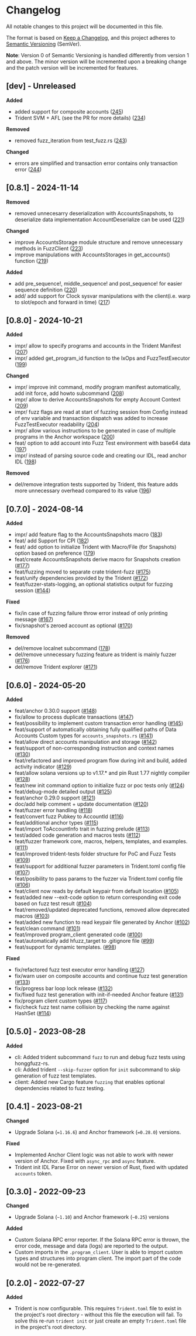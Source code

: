 # Changelog

All notable changes to this project will be documented in this file.

The format is based on [Keep a Changelog](https://keepachangelog.com/en/1.0.0/),
and this project adheres to [Semantic Versioning](https://semver.org/spec/v2.0.0.html) (SemVer).

**Note**: Version 0 of Semantic Versioning is handled differently from version 1 and above. The minor version will be
incremented upon a breaking change and the patch version will be incremented for features.

## [dev] - Unreleased

**Added**

- added support for composite accounts ([245](https://github.com/Ackee-Blockchain/trident/pull/245))
- Trident SVM + AFL (see the PR for more details) ([234](https://github.com/Ackee-Blockchain/trident/pull/234))

**Removed**

- removed fuzz_iteration from test_fuzz.rs ([243](https://github.com/Ackee-Blockchain/trident/pull/243))

**Changed**

- errors are simplified and transaction error contains only transaction error ([244](https://github.com/Ackee-Blockchain/trident/pull/244))

## [0.8.1] - 2024-11-14

**Removed**

- removed unnecesarry deserialization with AccountsSnapshots, to deserialize data implementation AccountDeserialize can be used ([221](https://github.com/Ackee-Blockchain/trident/pull/221))

**Changed**

- improve AccountsStorage module structure and remove unnecessary methods in FuzzClient ([223](https://github.com/Ackee-Blockchain/trident/pull/223))
- improve manipulations with AccountsStorages in get_accounts() function ([219](https://github.com/Ackee-Blockchain/trident/pull/219))

**Added**

- add pre_sequence!, middle_sequence! and post_sequence! for easier sequence definition ([220](https://github.com/Ackee-Blockchain/trident/pull/220))
- add/ add support for Clock sysvar manipulations with the client(i.e. warp to slot/epoch and forward in time) ([217](https://github.com/Ackee-Blockchain/trident/pull/217))

## [0.8.0] - 2024-10-21

**Added**

- impr/ allow to specify programs and accounts in the Trident Manifest ([207](https://github.com/Ackee-Blockchain/trident/pull/207))
- impr/ added get_program_id function to the IxOps and FuzzTestExecutor ([199](https://github.com/Ackee-Blockchain/trident/pull/199))

**Changed**

- impr/ improve init command, modify program manifest automatically, add init force, add howto subcommand ([208](https://github.com/Ackee-Blockchain/trident/pull/208))
- impr/ allow to derive AccountsSnapshots for empty Account Context ([209](https://github.com/Ackee-Blockchain/trident/pull/209))
- impr/ fuzz flags are read at start of fuzzing session from Config instead of env variable and transaction dispatch was added to increase FuzzTestExecutor readability ([204](https://github.com/Ackee-Blockchain/trident/pull/204))
- impr/ allow various instructions to be generated in case of multiple programs in the Anchor workspace ([200](https://github.com/Ackee-Blockchain/trident/pull/200))
- feat/ option to add account into Fuzz Test environment with base64 data ([197](https://github.com/Ackee-Blockchain/trident/pull/197))
- impr/ instead of parsing source code and creating our IDL, read anchor IDL ([198](https://github.com/Ackee-Blockchain/trident/pull/196))

**Removed**

- del/remove integration tests supported by Trident, this feature adds more unnecessary overhead compared to its value ([196](https://github.com/Ackee-Blockchain/trident/pull/198))

## [0.7.0] - 2024-08-14

**Added**

- impr/ add feature flag to the AccountsSnapshots macro ([183](https://github.com/Ackee-Blockchain/trident/pull/183))
- feat/ add Support for CPI ([182](https://github.com/Ackee-Blockchain/trident/pull/182))
- feat/ add option to initialize Trident with Macro/File (for Snapshots) option based on preference ([179](https://github.com/Ackee-Blockchain/trident/pull/179))
- feat/create AccountsSnapshots derive macro for Snapshots creation ([#177](https://github.com/Ackee-Blockchain/trident/pull/177))
- feat/fuzzing moved to separate crate trident-fuzz ([#175](https://github.com/Ackee-Blockchain/trident/pull/175))
- feat/unify dependencies provided by the Trident ([#172](https://github.com/Ackee-Blockchain/trident/pull/172))
- feat/fuzzer-stats-logging, an optional statistics output for fuzzing session ([#144](https://github.com/Ackee-Blockchain/trident/pull/144))

**Fixed**

- fix/in case of fuzzing failure throw error instead of only printing message ([#167](https://github.com/Ackee-Blockchain/trident/pull/167))
- fix/snapshot's zeroed account as optional ([#170](https://github.com/Ackee-Blockchain/trident/pull/170))

**Removed**

- del/remove localnet subcommand ([178](https://github.com/Ackee-Blockchain/trident/pull/178))
- del/remove unnecessary fuzzing feature as trident is mainly fuzzer ([#176](https://github.com/Ackee-Blockchain/trident/pull/176))
- del/remove Trident explorer ([#171](https://github.com/Ackee-Blockchain/trident/pull/171))

## [0.6.0] - 2024-05-20

**Added**

- feat/anchor 0.30.0 support ([#148](https://github.com/Ackee-Blockchain/trident/pull/148))
- fix/allow to process duplicate transactions ([#147](https://github.com/Ackee-Blockchain/trident/pull/147))
- feat/possibility to implement custom transaction error handling ([#145](https://github.com/Ackee-Blockchain/trident/pull/145))
- feat/support of automatically obtaining fully qualified paths of Data Accounts Custom types for `accounts_snapshots.rs` ([#141](https://github.com/Ackee-Blockchain/trident/pull/141))
- feat/allow direct accounts manipulation and storage ([#142](https://github.com/Ackee-Blockchain/trident/pull/142))
- feat/support of non-corresponding instruction and context names ([#130](https://github.com/Ackee-Blockchain/trident/pull/130))
- feat/refactored and improved program flow during init and build, added activity indicator ([#129](https://github.com/Ackee-Blockchain/trident/pull/129))
- feat/allow solana versions up to v1.17.* and pin Rust 1.77 nightly compiler ([#128](https://github.com/Ackee-Blockchain/trident/pull/128))
- feat/new init command option to initialize fuzz or poc tests only ([#124](https://github.com/Ackee-Blockchain/trident/pull/124))
- feat/debug-mode detailed output ([#125](https://github.com/Ackee-Blockchain/trident/pull/125))
- feat/anchor 0.29.0 support ([#121](https://github.com/Ackee-Blockchain/trident/pull/121))
- doc/add help comment + update documentation ([#120](https://github.com/Ackee-Blockchain/trident/pull/120))
- feat/fuzzer error handling ([#118](https://github.com/Ackee-Blockchain/trident/pull/118))
- feat/convert fuzz Pubkey to AccountId ([#116](https://github.com/Ackee-Blockchain/trident/pull/116))
- feat/additional anchor types ([#115](https://github.com/Ackee-Blockchain/trident/pull/115))
- feat/import ToAccountInfo trait in fuzzing prelude ([#113](https://github.com/Ackee-Blockchain/trident/pull/113))
- test/added code generation and macros tests ([#112](https://github.com/Ackee-Blockchain/trident/pull/112))
- feat/fuzzer framework core, macros, helpers, templates, and examples. ([#111](https://github.com/Ackee-Blockchain/trident/pull/111))
- feat/improved trident-tests folder structure for PoC and Fuzz Tests ([#109](https://github.com/Ackee-Blockchain/trident/pull/109))
- feat/support for additional fuzzer parameters in Trident.toml config file ([#107](https://github.com/Ackee-Blockchain/trident/pull/107))
- feat/posibility to pass params to the fuzzer via Trident.toml config file ([#106](https://github.com/Ackee-Blockchain/trident/pull/106))
- feat/client now reads by default keypair from default location ([#105](https://github.com/Ackee-Blockchain/trident/pull/105))
- feat/added new --exit-code option to return corresponding exit code based on fuzz test result ([#104](https://github.com/Ackee-Blockchain/trident/pull/104))
- feat/removed/updated deprecated functions, removed allow deprecated macros ([#103](https://github.com/Ackee-Blockchain/trident/pull/103))
- feat/added new function to read keypair file generated by Anchor ([#102](https://github.com/Ackee-Blockchain/trident/pull/102))
- feat/clean command ([#101](https://github.com/Ackee-Blockchain/trident/pull/101))
- feat/improved program_client generated code ([#100](https://github.com/Ackee-Blockchain/trident/pull/100))
- feat/automatically add hfuzz_target to .gitignore file ([#99](https://github.com/Ackee-Blockchain/trident/pull/99))
- feat/support for dynamic templates. ([#98](https://github.com/Ackee-Blockchain/trident/pull/98))

**Fixed**

- fix/refactored fuzz test executor error handling ([#127](https://github.com/Ackee-Blockchain/trident/pull/127))
- fix/warn user on composite accounts and continue fuzz test generation ([#133](https://github.com/Ackee-Blockchain/trident/pull/133))
- fix/progress bar loop lock release ([#132](https://github.com/Ackee-Blockchain/trident/pull/132))
- fix/fixed fuzz test generation with init-if-needed Anchor feature ([#131](https://github.com/Ackee-Blockchain/trident/pull/131))
- fix/program client custom types ([#117](https://github.com/Ackee-Blockchain/trident/pull/117))
- fix/check fuzz test name collision by checking the name against HashSet ([#114](https://github.com/Ackee-Blockchain/trident/pull/114))


## [0.5.0] - 2023-08-28

**Added**

- cli: Added trident subcommand `fuzz` to run and debug fuzz tests using honggfuzz-rs.
- cli: Added trident `--skip-fuzzer` option for `init` subcommand to skip generation of fuzz test templates.
- client: Added new Cargo feature `fuzzing` that enables optional dependencies related to fuzz testing.

## [0.4.1] - 2023-08-21

**Changed**

- Upgrade Solana (`=1.16.6`) and Anchor framework (`=0.28.0`) versions.

**Fixed**

- Implemented Anchor Client logic was not able to work with newer version of Anchor. Fixed with `async_rpc` and `async` feature.
- Trident init IDL Parse Error on newer version of Rust, fixed with updated `accounts` token.


## [0.3.0] - 2022-09-23

**Changed**

- Upgrade Solana (`~1.10`) and Anchor framework (`~0.25`) versions

**Added**

- Custom Solana RPC error reporter. If the Solana RPC error is thrown, the error code, message and data (logs) are reported to the output.
- Custom imports in the `.program_client`. User is able to import custom types and structures into program client. The import part of the code would not be re-generated.

## [0.2.0] - 2022-07-27

**Added**

- Trident is now configurable. This requires `Trident.toml` file to exist in the project's root directory - without this file the execution will fail. To solve this re-run `trident init` or just create an empty `Trident.toml` file in the project's root directory.
